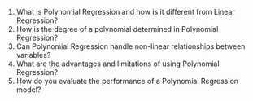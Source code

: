 1. What is Polynomial Regression and how is it different from Linear Regression?
2. How is the degree of a polynomial determined in Polynomial Regression?
3. Can Polynomial Regression handle non-linear relationships between variables?
4. What are the advantages and limitations of using Polynomial Regression?
5. How do you evaluate the performance of a Polynomial Regression model?